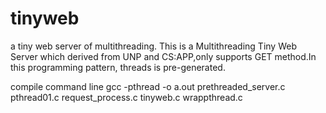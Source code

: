 # tinyweb
a tiny web server of multithreading.
This is a Multithreading Tiny Web Server which derived from
UNP and CS:APP,only supports GET method.In this programming pattern,
threads is pre-generated.

compile command line
gcc -pthread -o a.out prethreaded_server.c pthread01.c request_process.c tinyweb.c wrappthread.c 
